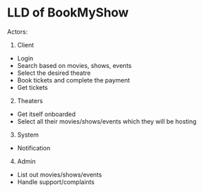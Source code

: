 # LLD of BookMyShow

Actors:

1. Client 
  * Login
  * Search based on movies, shows, events
  * Select the desired theatre
  * Book tickets and complete the payment
  * Get tickets


2. Theaters
  * Get itself onboarded
  * Select all their movies/shows/events which they will be hosting


3. System
  * Notification

4. Admin
  * List out movies/shows/events
  * Handle support/complaints


